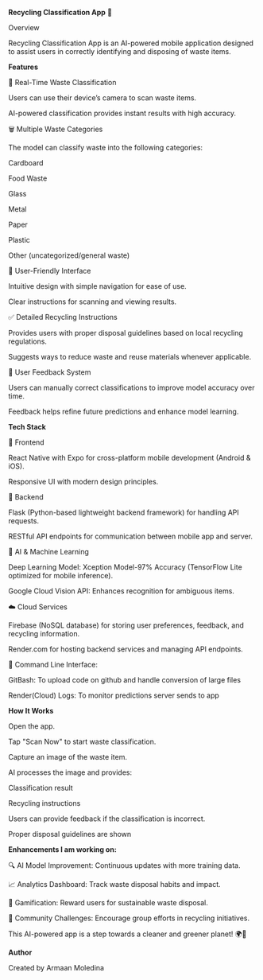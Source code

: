 **Recycling Classification App** 🌱

Overview

Recycling Classification App is an AI-powered mobile application designed to assist users in correctly identifying and disposing of waste items.


**Features**

📸 Real-Time Waste Classification

Users can use their device’s camera to scan waste items.

AI-powered classification provides instant results with high accuracy.

🗑️ Multiple Waste Categories

The model can classify waste into the following categories:

Cardboard

Food Waste

Glass

Metal

Paper

Plastic

Other (uncategorized/general waste)

📱 User-Friendly Interface

Intuitive design with simple navigation for ease of use.

Clear instructions for scanning and viewing results.

✅ Detailed Recycling Instructions

Provides users with proper disposal guidelines based on local recycling regulations.

Suggests ways to reduce waste and reuse materials whenever applicable.

🔄 User Feedback System

Users can manually correct classifications to improve model accuracy over time.

Feedback helps refine future predictions and enhance model learning.

**Tech Stack**

🎨 Frontend

React Native with Expo for cross-platform mobile development (Android & iOS).

Responsive UI with modern design principles.

🧱 Backend

Flask (Python-based lightweight backend framework) for handling API requests.

RESTful API endpoints for communication between mobile app and server.

🤖 AI & Machine Learning

Deep Learning Model: Xception Model-97% Accuracy (TensorFlow Lite optimized for mobile inference).

Google Cloud Vision API: Enhances recognition for ambiguous items.

☁️ Cloud Services

Firebase (NoSQL database) for storing user preferences, feedback, and recycling information.

Render.com for hosting backend services and managing API endpoints.

🧱 Command Line Interface:

GitBash: To upload code on github and handle conversion of large files 

Render(Cloud) Logs: To monitor predictions server sends to app

**How It Works**

Open the app.

Tap "Scan Now" to start waste classification.

Capture an image of the waste item.

AI processes the image and provides:

Classification result

Recycling instructions

Users can provide feedback if the classification is incorrect.

Proper disposal guidelines are shown 

**Enhancements I am working on:**

🔍 AI Model Improvement: Continuous updates with more training data.

📈 Analytics Dashboard: Track waste disposal habits and impact.

🌟 Gamification: Reward users for sustainable waste disposal.

🌱 Community Challenges: Encourage group efforts in recycling initiatives.

This AI-powered app is a step towards a cleaner and greener planet! 🌍🌱

**Author**

Created by Armaan Moledina
